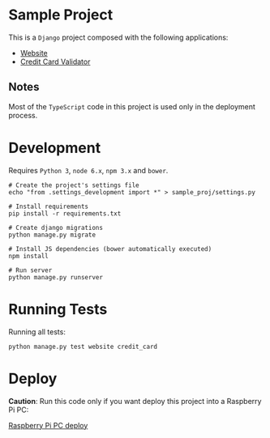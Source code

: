 # Sample Project

This is a `Django` project composed with the following applications:

* [Website](app/website/readme.md)
* [Credit Card Validator](app/credit_card/readme.md)

## Notes

Most of the `TypeScript` code in this project is used only in the deployment process.

# Development

Requires `Python 3`, `node 6.x`, `npm 3.x` and `bower`.

```
# Create the project's settings file
echo "from .settings_development import *" > sample_proj/settings.py

# Install requirements
pip install -r requirements.txt

# Create django migrations
python manage.py migrate

# Install JS dependencies (bower automatically executed)
npm install

# Run server
python manage.py runserver
```

# Running Tests

Running all tests: 

```python manage.py test website credit_card```

# Deploy

**Caution**: Run this code only if you want deploy this project into a Raspberry Pi PC:

[Raspberry Pi PC deploy](dev/readme.md)
